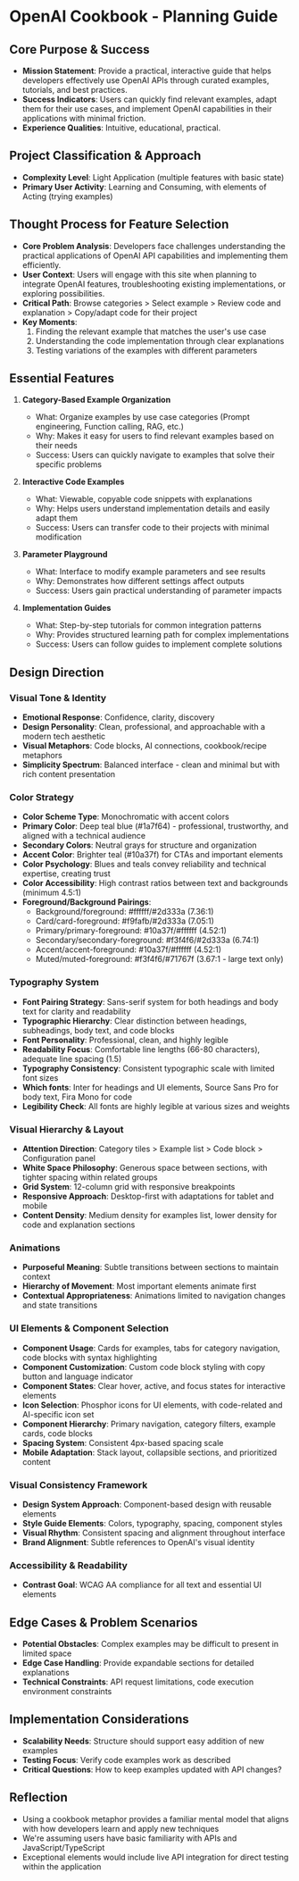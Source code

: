 # OpenAI Cookbook - Planning Guide

## Core Purpose & Success
- **Mission Statement**: Provide a practical, interactive guide that helps developers effectively use OpenAI APIs through curated examples, tutorials, and best practices.
- **Success Indicators**: Users can quickly find relevant examples, adapt them for their use cases, and implement OpenAI capabilities in their applications with minimal friction.
- **Experience Qualities**: Intuitive, educational, practical.

## Project Classification & Approach
- **Complexity Level**: Light Application (multiple features with basic state)
- **Primary User Activity**: Learning and Consuming, with elements of Acting (trying examples)

## Thought Process for Feature Selection
- **Core Problem Analysis**: Developers face challenges understanding the practical applications of OpenAI API capabilities and implementing them efficiently.
- **User Context**: Users will engage with this site when planning to integrate OpenAI features, troubleshooting existing implementations, or exploring possibilities.
- **Critical Path**: Browse categories > Select example > Review code and explanation > Copy/adapt code for their project
- **Key Moments**: 
  1. Finding the relevant example that matches the user's use case
  2. Understanding the code implementation through clear explanations
  3. Testing variations of the examples with different parameters

## Essential Features
1. **Category-Based Example Organization**
   - What: Organize examples by use case categories (Prompt engineering, Function calling, RAG, etc.)
   - Why: Makes it easy for users to find relevant examples based on their needs
   - Success: Users can quickly navigate to examples that solve their specific problems

2. **Interactive Code Examples**
   - What: Viewable, copyable code snippets with explanations
   - Why: Helps users understand implementation details and easily adapt them
   - Success: Users can transfer code to their projects with minimal modification

3. **Parameter Playground**
   - What: Interface to modify example parameters and see results
   - Why: Demonstrates how different settings affect outputs
   - Success: Users gain practical understanding of parameter impacts

4. **Implementation Guides**
   - What: Step-by-step tutorials for common integration patterns
   - Why: Provides structured learning path for complex implementations
   - Success: Users can follow guides to implement complete solutions

## Design Direction

### Visual Tone & Identity
- **Emotional Response**: Confidence, clarity, discovery
- **Design Personality**: Clean, professional, and approachable with a modern tech aesthetic
- **Visual Metaphors**: Code blocks, AI connections, cookbook/recipe metaphors
- **Simplicity Spectrum**: Balanced interface - clean and minimal but with rich content presentation

### Color Strategy
- **Color Scheme Type**: Monochromatic with accent colors
- **Primary Color**: Deep teal blue (#1a7f64) - professional, trustworthy, and aligned with a technical audience
- **Secondary Colors**: Neutral grays for structure and organization
- **Accent Color**: Brighter teal (#10a37f) for CTAs and important elements
- **Color Psychology**: Blues and teals convey reliability and technical expertise, creating trust
- **Color Accessibility**: High contrast ratios between text and backgrounds (minimum 4.5:1)
- **Foreground/Background Pairings**:
  - Background/foreground: #ffffff/#2d333a (7.36:1)
  - Card/card-foreground: #f9fafb/#2d333a (7.05:1)
  - Primary/primary-foreground: #10a37f/#ffffff (4.52:1)
  - Secondary/secondary-foreground: #f3f4f6/#2d333a (6.74:1)
  - Accent/accent-foreground: #10a37f/#ffffff (4.52:1)
  - Muted/muted-foreground: #f3f4f6/#71767f (3.67:1 - large text only)

### Typography System
- **Font Pairing Strategy**: Sans-serif system for both headings and body text for clarity and readability
- **Typographic Hierarchy**: Clear distinction between headings, subheadings, body text, and code blocks
- **Font Personality**: Professional, clean, and highly legible
- **Readability Focus**: Comfortable line lengths (66-80 characters), adequate line spacing (1.5)
- **Typography Consistency**: Consistent typographic scale with limited font sizes
- **Which fonts**: Inter for headings and UI elements, Source Sans Pro for body text, Fira Mono for code
- **Legibility Check**: All fonts are highly legible at various sizes and weights

### Visual Hierarchy & Layout
- **Attention Direction**: Category tiles > Example list > Code block > Configuration panel
- **White Space Philosophy**: Generous space between sections, with tighter spacing within related groups
- **Grid System**: 12-column grid with responsive breakpoints
- **Responsive Approach**: Desktop-first with adaptations for tablet and mobile
- **Content Density**: Medium density for examples list, lower density for code and explanation sections

### Animations
- **Purposeful Meaning**: Subtle transitions between sections to maintain context
- **Hierarchy of Movement**: Most important elements animate first
- **Contextual Appropriateness**: Animations limited to navigation changes and state transitions

### UI Elements & Component Selection
- **Component Usage**: Cards for examples, tabs for category navigation, code blocks with syntax highlighting
- **Component Customization**: Custom code block styling with copy button and language indicator
- **Component States**: Clear hover, active, and focus states for interactive elements
- **Icon Selection**: Phosphor icons for UI elements, with code-related and AI-specific icon set
- **Component Hierarchy**: Primary navigation, category filters, example cards, code blocks
- **Spacing System**: Consistent 4px-based spacing scale
- **Mobile Adaptation**: Stack layout, collapsible sections, and prioritized content

### Visual Consistency Framework
- **Design System Approach**: Component-based design with reusable elements
- **Style Guide Elements**: Colors, typography, spacing, component styles
- **Visual Rhythm**: Consistent spacing and alignment throughout interface
- **Brand Alignment**: Subtle references to OpenAI's visual identity

### Accessibility & Readability
- **Contrast Goal**: WCAG AA compliance for all text and essential UI elements

## Edge Cases & Problem Scenarios
- **Potential Obstacles**: Complex examples may be difficult to present in limited space
- **Edge Case Handling**: Provide expandable sections for detailed explanations
- **Technical Constraints**: API request limitations, code execution environment constraints

## Implementation Considerations
- **Scalability Needs**: Structure should support easy addition of new examples
- **Testing Focus**: Verify code examples work as described
- **Critical Questions**: How to keep examples updated with API changes?

## Reflection
- Using a cookbook metaphor provides a familiar mental model that aligns with how developers learn and apply new techniques
- We're assuming users have basic familiarity with APIs and JavaScript/TypeScript
- Exceptional elements would include live API integration for direct testing within the application
